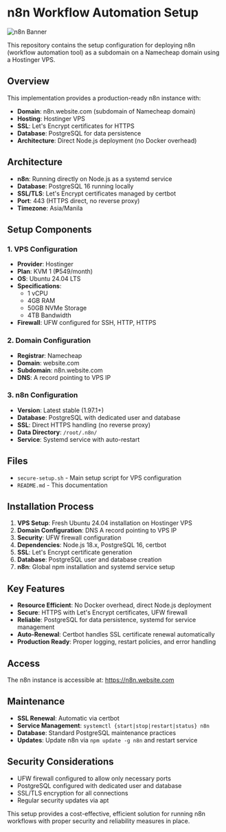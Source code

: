 # n8n Workflow Automation Setup

![n8n Banner](https://img.5xcamp.us/i/eacda81d-496e-4d9c-ac0c-242081ce79d9.png)

This repository contains the setup configuration for deploying n8n (workflow automation tool) as a subdomain on a Namecheap domain using a Hostinger VPS.

## Overview

This implementation provides a production-ready n8n instance with:
- **Domain**: n8n.website.com (subdomain of Namecheap domain)
- **Hosting**: Hostinger VPS
- **SSL**: Let's Encrypt certificates for HTTPS
- **Database**: PostgreSQL for data persistence
- **Architecture**: Direct Node.js deployment (no Docker overhead)

## Architecture

- **n8n**: Running directly on Node.js as a systemd service
- **Database**: PostgreSQL 16 running locally
- **SSL/TLS**: Let's Encrypt certificates managed by certbot
- **Port**: 443 (HTTPS direct, no reverse proxy)
- **Timezone**: Asia/Manila

## Setup Components

### 1. VPS Configuration
- **Provider**: Hostinger
- **Plan**: KVM 1 (₱549/month)
- **OS**: Ubuntu 24.04 LTS
- **Specifications**:
  - 1 vCPU
  - 4GB RAM
  - 50GB NVMe Storage
  - 4TB Bandwidth
- **Firewall**: UFW configured for SSH, HTTP, HTTPS

### 2. Domain Configuration
- **Registrar**: Namecheap
- **Domain**: website.com
- **Subdomain**: n8n.website.com
- **DNS**: A record pointing to VPS IP

### 3. n8n Configuration
- **Version**: Latest stable (1.97.1+)
- **Database**: PostgreSQL with dedicated user and database
- **SSL**: Direct HTTPS handling (no reverse proxy)
- **Data Directory**: `/root/.n8n/`
- **Service**: Systemd service with auto-restart

## Files

- `secure-setup.sh` - Main setup script for VPS configuration
- `README.md` - This documentation

## Installation Process

1. **VPS Setup**: Fresh Ubuntu 24.04 installation on Hostinger VPS
2. **Domain Configuration**: DNS A record pointing to VPS IP
3. **Security**: UFW firewall configuration
4. **Dependencies**: Node.js 18.x, PostgreSQL 16, certbot
5. **SSL**: Let's Encrypt certificate generation
6. **Database**: PostgreSQL user and database creation
7. **n8n**: Global npm installation and systemd service setup

## Key Features

- **Resource Efficient**: No Docker overhead, direct Node.js deployment
- **Secure**: HTTPS with Let's Encrypt certificates, UFW firewall
- **Reliable**: PostgreSQL for data persistence, systemd for service management
- **Auto-Renewal**: Certbot handles SSL certificate renewal automatically
- **Production Ready**: Proper logging, restart policies, and error handling

## Access

The n8n instance is accessible at: https://n8n.website.com

## Maintenance

- **SSL Renewal**: Automatic via certbot
- **Service Management**: `systemctl {start|stop|restart|status} n8n`
- **Database**: Standard PostgreSQL maintenance practices
- **Updates**: Update n8n via `npm update -g n8n` and restart service

## Security Considerations

- UFW firewall configured to allow only necessary ports
- PostgreSQL configured with dedicated user and database
- SSL/TLS encryption for all connections
- Regular security updates via apt

This setup provides a cost-effective, efficient solution for running n8n workflows with proper security and reliability measures in place.
